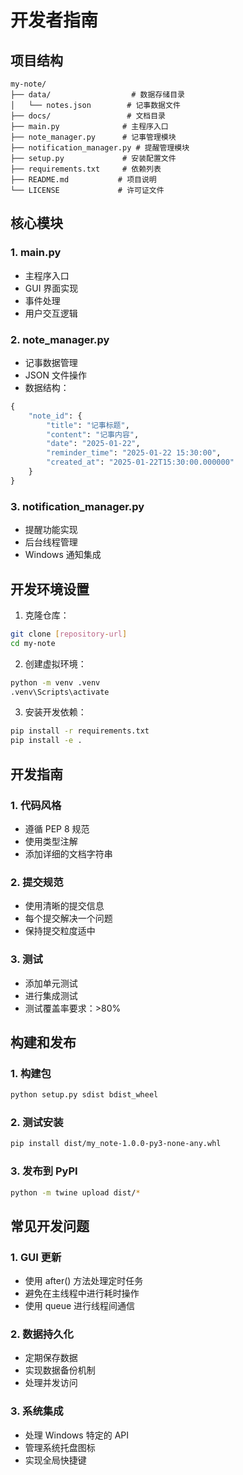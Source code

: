 # 开发者指南

## 项目结构

```
my-note/
├── data/                  # 数据存储目录
│   └── notes.json        # 记事数据文件
├── docs/                 # 文档目录
├── main.py              # 主程序入口
├── note_manager.py      # 记事管理模块
├── notification_manager.py # 提醒管理模块
├── setup.py             # 安装配置文件
├── requirements.txt     # 依赖列表
├── README.md           # 项目说明
└── LICENSE             # 许可证文件
```

## 核心模块

### 1. main.py
- 主程序入口
- GUI 界面实现
- 事件处理
- 用户交互逻辑

### 2. note_manager.py
- 记事数据管理
- JSON 文件操作
- 数据结构：
```python
{
    "note_id": {
        "title": "记事标题",
        "content": "记事内容",
        "date": "2025-01-22",
        "reminder_time": "2025-01-22 15:30:00",
        "created_at": "2025-01-22T15:30:00.000000"
    }
}
```

### 3. notification_manager.py
- 提醒功能实现
- 后台线程管理
- Windows 通知集成

## 开发环境设置

1. 克隆仓库：
```bash
git clone [repository-url]
cd my-note
```

2. 创建虚拟环境：
```bash
python -m venv .venv
.venv\Scripts\activate
```

3. 安装开发依赖：
```bash
pip install -r requirements.txt
pip install -e .
```

## 开发指南

### 1. 代码风格
- 遵循 PEP 8 规范
- 使用类型注解
- 添加详细的文档字符串

### 2. 提交规范
- 使用清晰的提交信息
- 每个提交解决一个问题
- 保持提交粒度适中

### 3. 测试
- 添加单元测试
- 进行集成测试
- 测试覆盖率要求：>80%

## 构建和发布

### 1. 构建包
```bash
python setup.py sdist bdist_wheel
```

### 2. 测试安装
```bash
pip install dist/my_note-1.0.0-py3-none-any.whl
```

### 3. 发布到 PyPI
```bash
python -m twine upload dist/*
```

## 常见开发问题

### 1. GUI 更新
- 使用 after() 方法处理定时任务
- 避免在主线程中进行耗时操作
- 使用 queue 进行线程间通信

### 2. 数据持久化
- 定期保存数据
- 实现数据备份机制
- 处理并发访问

### 3. 系统集成
- 处理 Windows 特定的 API
- 管理系统托盘图标
- 实现全局快捷键
